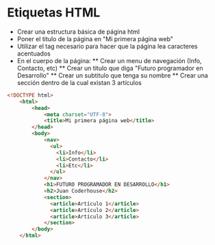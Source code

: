 # Etiquetas HTML

* Crear una estructura básica de página html
* Poner el titulo de la página en "Mi primera página web"
* Utilizar el tag necesario para hacer que la página lea caracteres acentuados
* En el cuerpo de la página:
** Crear un menu de navegación (Info, Contacto, etc)
** Crear un titulo que diga "Futuro programador en Desarrollo"
** Crear un subtitulo que tenga su nombre
** Crear una sección dentro de la cual existan 3 artículos

```html
<!DOCTYPE html>
    <html>
        <head>
            <meta charset="UTF-8">
            <title>Mi primera página web</title>
        </head>
        <body>
            <nav>
              <ul>
                <li>Info</li>
                <li>Contacto</li>
                <li>Etc</li>
              </ul>
            </nav>
            <h1>FUTURO PROGRAMADOR EN DESARROLLO</h1>
            <h2>Juan Coderhouse</h2>
            <section>
              <article>Artículo 1</article>
              <article>Artículo 2</article>
              <article>Artículo 3</article>
            </section>
        </body>
    </html>
```
